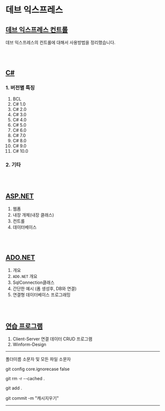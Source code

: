 # 데브 익스프레스

## [데브 익스프레스 컨트롤](devexpress_controls/devexpress_controls_index.md)

데브 익스프레스의 컨트롤에 대해서 사용방법을 정리했습니다.

<br/>
<br/>

## [C#](c/c_index.md)
### 1. 버전별 특징
1. BCL
2. C# 1.0
3. C# 2.0
4. C# 3.0
5. C# 4.0
6. C# 5.0
7. C# 6.0
8. C# 7.0
9. C# 8.0
10. C# 9.0
11. C# 10.0
### 2. 기타

<br/>
<br/>

## [ASP.NET](asp.net/asp.net_index.md)
1. 웹폼
2. 내장 개체(내장 클래스)
3. 컨트롤
4. 데이터베이스  

<br/>
<br/>

## [ADO.NET](ado.net/ado.net_index.md)
1. 개요
2. `ADO.NET` 개요
3. SqlConnection클래스
3. 간단한 예시 (폼 생성후, DB와 연결)
4. 연결형 데이터베이스 프로그래밍


<br/>
<br/>

## [연습 프로그램](project/project_index.md)
1. Client-Server 연결 데이터 CRUD 프로그램
2. Winform-Design
_________________________________________________________________________________


폴더이름 소문자 및 모든 파일 소문자

git config core.ignorecase false

git rm -r --cached .

git add .

git commit -m "캐시지우기"

_________________________________________________________________________________
